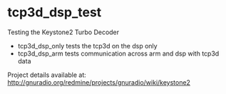tcp3d_dsp_test
==============

Testing the Keystone2 Turbo Decoder
- tcp3d_dsp_only tests the tcp3d on the dsp only
- tcp3d_dsp_arm tests communication across arm and dsp with tcp3d data
 
Project details available at:
http://gnuradio.org/redmine/projects/gnuradio/wiki/keystone2
